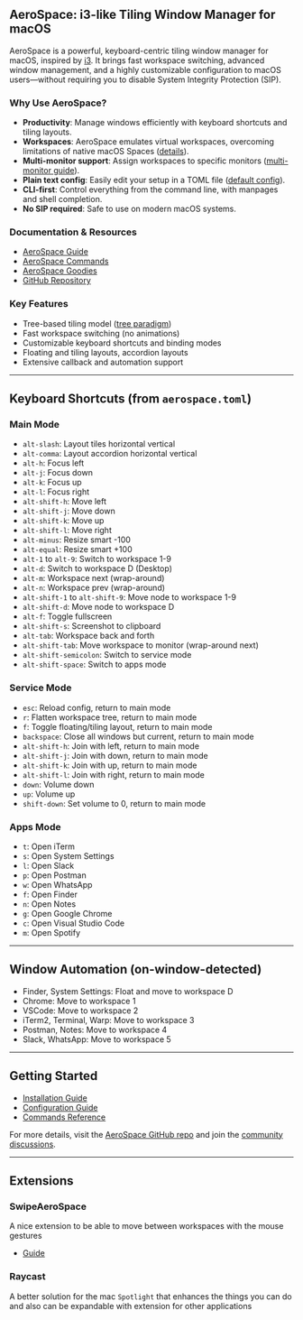 ## AeroSpace: i3-like Tiling Window Manager for macOS

AeroSpace is a powerful, keyboard-centric tiling window manager for macOS, inspired by [i3](https://i3wm.org/). It brings fast workspace switching, advanced window management, and a highly customizable configuration to macOS users—without requiring you to disable System Integrity Protection (SIP).

### Why Use AeroSpace?

- **Productivity**: Manage windows efficiently with keyboard shortcuts and tiling layouts.
- **Workspaces**: AeroSpace emulates virtual workspaces, overcoming limitations of native macOS Spaces ([details](https://nikitabobko.github.io/AeroSpace/guide#emulation-of-virtual-workspaces)).
- **Multi-monitor support**: Assign workspaces to specific monitors ([multi-monitor guide](https://nikitabobko.github.io/AeroSpace/guide#multiple-monitors)).
- **Plain text config**: Easily edit your setup in a TOML file ([default config](https://nikitabobko.github.io/AeroSpace/config-examples/default-config.toml)).
- **CLI-first**: Control everything from the command line, with manpages and shell completion.
- **No SIP required**: Safe to use on modern macOS systems.

### Documentation & Resources

- [AeroSpace Guide](https://nikitabobko.github.io/AeroSpace/guide)
- [AeroSpace Commands](https://nikitabobko.github.io/AeroSpace/commands)
- [AeroSpace Goodies](https://nikitabobko.github.io/AeroSpace/goodies)
- [GitHub Repository](https://github.com/nikitabobko/AeroSpace)

### Key Features

- Tree-based tiling model ([tree paradigm](https://nikitabobko.github.io/AeroSpace/guide#tree))
- Fast workspace switching (no animations)
- Customizable keyboard shortcuts and binding modes
- Floating and tiling layouts, accordion layouts
- Extensive callback and automation support

---

## Keyboard Shortcuts (from `aerospace.toml`)

### Main Mode

- `alt-slash`: Layout tiles horizontal vertical
- `alt-comma`: Layout accordion horizontal vertical
- `alt-h`: Focus left
- `alt-j`: Focus down
- `alt-k`: Focus up
- `alt-l`: Focus right
- `alt-shift-h`: Move left
- `alt-shift-j`: Move down
- `alt-shift-k`: Move up
- `alt-shift-l`: Move right
- `alt-minus`: Resize smart -100
- `alt-equal`: Resize smart +100
- `alt-1` to `alt-9`: Switch to workspace 1-9
- `alt-d`: Switch to workspace D (Desktop)
- `alt-m`: Workspace next (wrap-around)
- `alt-n`: Workspace prev (wrap-around)
- `alt-shift-1` to `alt-shift-9`: Move node to workspace 1-9
- `alt-shift-d`: Move node to workspace D
- `alt-f`: Toggle fullscreen
- `alt-shift-s`: Screenshot to clipboard
- `alt-tab`: Workspace back and forth
- `alt-shift-tab`: Move workspace to monitor (wrap-around next)
- `alt-shift-semicolon`: Switch to service mode
- `alt-shift-space`: Switch to apps mode

### Service Mode

- `esc`: Reload config, return to main mode
- `r`: Flatten workspace tree, return to main mode
- `f`: Toggle floating/tiling layout, return to main mode
- `backspace`: Close all windows but current, return to main mode
- `alt-shift-h`: Join with left, return to main mode
- `alt-shift-j`: Join with down, return to main mode
- `alt-shift-k`: Join with up, return to main mode
- `alt-shift-l`: Join with right, return to main mode
- `down`: Volume down
- `up`: Volume up
- `shift-down`: Set volume to 0, return to main mode

### Apps Mode

- `t`: Open iTerm
- `s`: Open System Settings
- `l`: Open Slack
- `p`: Open Postman
- `w`: Open WhatsApp
- `f`: Open Finder
- `n`: Open Notes
- `g`: Open Google Chrome
- `c`: Open Visual Studio Code
- `m`: Open Spotify

---

## Window Automation (on-window-detected)

- Finder, System Settings: Float and move to workspace D
- Chrome: Move to workspace 1
- VSCode: Move to workspace 2
- iTerm2, Terminal, Warp: Move to workspace 3
- Postman, Notes: Move to workspace 4
- Slack, WhatsApp: Move to workspace 5

---

## Getting Started

- [Installation Guide](https://nikitabobko.github.io/AeroSpace/guide#installation)
- [Configuration Guide](https://nikitabobko.github.io/AeroSpace/guide#configuring-aerospace)
- [Commands Reference](https://nikitabobko.github.io/AeroSpace/commands)

For more details, visit the [AeroSpace GitHub repo](https://github.com/nikitabobko/AeroSpace) and join the [community discussions](https://github.com/nikitabobko/AeroSpace/discussions).

---

## Extensions

### SwipeAeroSpace

A nice extension to be able to move between workspaces with the mouse gestures

- [Guide](https://github.com/acsandmann/aerospace-swipe)

### Raycast

A better solution for the mac `Spotlight` that enhances the things you can do and also can be expandable with extension for other applications
